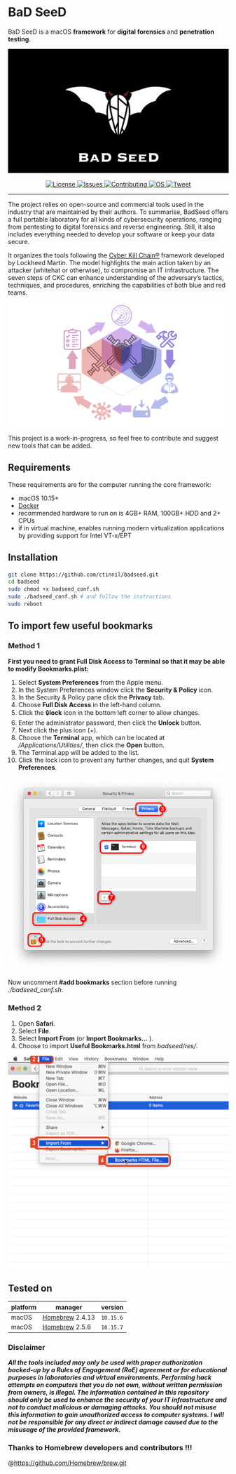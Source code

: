 # BaD SeeD

BaD SeeD is a macOS **framework** for **digital forensics** and **penetration testing**.

![BaD SeeD](https://github.com/ctinnil/badseed/blob/master/res/logo.001.png?raw=true)

<p align="center">
  <a href="https://github.com/ctinnil/badseed/blob/master/LICENSE">
      <img src="https://img.shields.io/github/license/ctinnil/badseed" alt="License">
  </a>
  <a href="https://github.com/ctinnil/badseed/issues">
    <img src="https://img.shields.io/github/issues/ctinnil/badseed" alt="Issues">
  </a>
  <a href="https://github.com/ctinnil/badseed/pulls">
      <img src="https://img.shields.io/badge/contributions-welcome-brightgreen" alt="Contributing">
  </a>
  <a href="https://www.apple.com/macos/catalina/https://github.com/ctinnil/badseed/pulls">
      <img src="https://img.shields.io/badge/OS-macOS-brightgreen" alt="OS">
  </a>
  <a href="https://twitter.com/intent/tweet?text=BaD+SeeD+-+macOS+framework+to+improve+your+purple+teaming&amp;url=https%3A%2F%2Fgithub.com%2Fctinnil%2Fbadseed.gite&amp;via=ctinnil">
      <img src="https://img.shields.io/twitter/url?url=https%3A%2F%2Fgithub.com%2Fctinnil%2Fbadseed.git" alt="Tweet">
  </a>
</p>

---

The project relies on open-source and commercial tools used in the industry that are maintained by their authors. To summarise, BadSeed offers a full portable laboratory for all kinds of cybersecurity operations, ranging from pentesting to digital forensics and reverse engineering. Still, it also includes everything needed to develop your software or keep your data secure.

It organizes the tools following the [Cyber Kill Chain®](https://www.lockheedmartin.com/en-us/capabilities/cyber/cyber-kill-chain.html) framework developed by Lockheed Martin. The model highlights the main action taken by an attacker (whitehat or otherwise), to compromise an IT infrastructure. The seven steps of CKC can enhance understanding of the adversary’s tactics, techniques, and procedures, enriching the capabilities of both blue and red teams.

![CKC](https://github.com/ctinnil/badseed/blob/master/res/ckc.png?raw=true)

This project is a work-in-progress, so feel free to contribute and suggest new tools that can be added. 

Requirements 
-----
These requirements are for the computer running the core framework:
* macOS 10.15+ 
* [Docker](https://docs.docker.com/docker-for-mac/install/)
* recommended hardware to run on is 4GB+ RAM, 100GB+ HDD and 2+ CPUs
* if in virtual machine, enables running modern virtualization applications by providing support for Intel VT-x/EPT

Installation 
-----

``` sh
git clone https://github.com/ctinnil/badseed.git
cd badseed
sudo chmod +x badseed_conf.sh
sudo ./badseed_conf.sh # and follow the instructions 
sudo reboot
```

To import few useful bookmarks 
----

### Method 1

**First you need to grant Full Disk Access to Terminal so that it may be able to modify Bookmarks.plist:**

1. Select **System Preferences** from the Apple menu.
2. In the System Preferences window click the **Security & Policy** icon.
3. In the Security & Policy pane click the **Privacy** tab.
4. Choose **Full Disk Access** in the left-hand column.
5. Click the 🔒**lock** icon in the bottom left corner to allow changes.
6. Enter the administrator password, then click the **Unlock** button.
7. Next click the plus icon (+).
8. Choose the **Terminal** app, which can be located at */Applications/Utilities/*, then click the **Open** button.
9. The Terminal.app will be added to the list.
10. Click the lock icon to prevent any further changes, and quit **System Preferences**.

![Full Disk Access](https://github.com/ctinnil/badseed/blob/master/res/TRZzf.png?raw=true)

Now uncomment **#add bookmarks** section before running *./badseed_conf.sh*.

### Method 2

1. Open **Safari**.
2. Select **File**.
3. Select **Import From** (or **Import Bookmarks...** ).
4. Choose to import **Useful Bookmarks.html** from *badseed/res/*.

![Full Disk Access](https://github.com/ctinnil/badseed/blob/ctinnil-patch-1/res/how%20to%20import%20bookmarks.png?raw=true)

Tested on
-----

platform | manager | version  
---------|---------|---------------
macOS | [Homebrew](https://docs.brew.sh/Installation) 2.4.13| `10.15.6`
macOS | [Homebrew](https://docs.brew.sh/Installation) 2.5.6 | `10.15.7`

### Disclaimer 

***All the tools included may only be used with proper authorization backed-up by a Rules of Engagement (RoE) agreement or for educational purposes in laboratories and virtual environments. Performing hack attempts on computers that you do not own, without written permission from owners, is illegal. The information contained in this repository should only be used to enhance the security of your IT infrastructure and not to conduct malicious or damaging attacks. You should not misuse this information to gain unauthorized access to computer systems. I will not be responsible for any direct or indirect damage caused due to the misusage of the provided framework.***

### Thanks to Homebrew developers and contributors !!!
@https://github.com/Homebrew/brew.git
